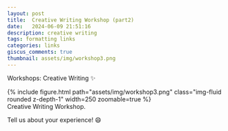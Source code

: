 ```yaml
---
layout: post
title:  Creative Writing Workshop (part2)
date:   2024-06-09 21:51:16
description: creative writing
tags: formatting links
categories: links
giscus_comments: true
thumbnail: assets/img/workshop3.png
---
```

Workshops: Creative Writing :sparkles:

<div class="row mt-3">
    <div class="col-sm mt-3 mt-md-0">
        {% include figure.html path="assets/img/workshop3.png" class="img-fluid rounded z-depth-1" width=250 zoomable=true %}
    </div>
</div>

<div class="caption">
    Creative Writing Workshop.
</div>

Tell us about your experience! :smile: